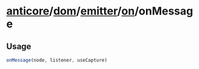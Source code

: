 # [anticore](../../../../../../#reference)/[dom](../../../#reference)/[emitter](../../#reference)/[on](../#reference)/<a name="reference">onMessage</a>

## Usage

```js
onMessage(node, listener, useCapture)
```
